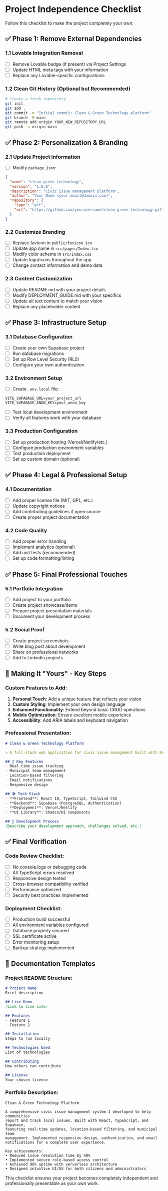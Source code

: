 # Project Independence Checklist

Follow this checklist to make the project completely your own:

## ✅ Phase 1: Remove External Dependencies

### 1.1 Lovable Integration Removal
- [ ] Remove Lovable badge (if present) via Project Settings
- [ ] Update HTML meta tags with your information
- [ ] Replace any Lovable-specific configurations

### 1.2 Clean Git History (Optional but Recommended)
```bash
# Create a fresh repository
git init
git add .
git commit -m "Initial commit: Clean & Green Technology platform"
git branch -M main
git remote add origin YOUR_NEW_REPOSITORY_URL
git push -u origin main
```

## ✅ Phase 2: Personalization & Branding

### 2.1 Update Project Information
- [ ] Modify `package.json`:
```json
{
  "name": "clean-green-technology",
  "version": "1.0.0",
  "description": "Civic issue management platform",
  "author": "Your Name <your.email@domain.com>",
  "repository": {
    "type": "git",
    "url": "https://github.com/yourusername/clean-green-technology.git"
  }
}
```

### 2.2 Customize Branding
- [ ] Replace favicon in `public/favicon.ico`
- [ ] Update app name in `src/pages/Index.tsx`
- [ ] Modify color scheme in `src/index.css`
- [ ] Update logo/icons throughout the app
- [ ] Change contact information and demo data

### 2.3 Content Customization
- [ ] Update README.md with your project details
- [ ] Modify DEPLOYMENT_GUIDE.md with your specifics
- [ ] Update all text content to match your vision
- [ ] Replace any placeholder content

## ✅ Phase 3: Infrastructure Setup

### 3.1 Database Configuration
- [ ] Create your own Supabase project
- [ ] Run database migrations
- [ ] Set up Row Level Security (RLS)
- [ ] Configure your own authentication

### 3.2 Environment Setup
- [ ] Create `.env.local` file:
```
VITE_SUPABASE_URL=your_project_url
VITE_SUPABASE_ANON_KEY=your_anon_key
```
- [ ] Test local development environment
- [ ] Verify all features work with your database

### 3.3 Production Configuration
- [ ] Set up production hosting (Vercel/Netlify/etc.)
- [ ] Configure production environment variables
- [ ] Test production deployment
- [ ] Set up custom domain (optional)

## ✅ Phase 4: Legal & Professional Setup

### 4.1 Documentation
- [ ] Add proper license file (MIT, GPL, etc.)
- [ ] Update copyright notices
- [ ] Add contributing guidelines if open source
- [ ] Create proper project documentation

### 4.2 Code Quality
- [ ] Add proper error handling
- [ ] Implement analytics (optional)
- [ ] Add unit tests (recommended)
- [ ] Set up code formatting/linting

## ✅ Phase 5: Final Professional Touches

### 5.1 Portfolio Integration
- [ ] Add project to your portfolio
- [ ] Create project showcase/demo
- [ ] Prepare project presentation materials
- [ ] Document your development process

### 5.2 Social Proof
- [ ] Create project screenshots
- [ ] Write blog post about development
- [ ] Share on professional networks
- [ ] Add to LinkedIn projects

## 🎯 Making It "Yours" - Key Steps

### Custom Features to Add:
1. **Personal Touch**: Add a unique feature that reflects your vision
2. **Custom Styling**: Implement your own design language
3. **Enhanced Functionality**: Extend beyond basic CRUD operations
4. **Mobile Optimization**: Ensure excellent mobile experience
5. **Accessibility**: Add ARIA labels and keyboard navigation

### Professional Presentation:
```markdown
# Clean & Green Technology Platform

> A full-stack web application for civic issue management built with React, TypeScript, and Supabase.

## 🌟 Key Features
- Real-time issue tracking
- Municipal team management
- Location-based filtering
- Email notifications
- Responsive design

## 🛠️ Tech Stack
- **Frontend**: React 18, TypeScript, Tailwind CSS
- **Backend**: Supabase (PostgreSQL, Authentication)
- **Deployment**: Vercel/Netlify
- **UI Library**: Shadcn/UI components

## 🚀 Development Process
[Describe your development approach, challenges solved, etc.]
```

## ✅ Final Verification

### Code Review Checklist:
- [ ] No console.logs or debugging code
- [ ] All TypeScript errors resolved
- [ ] Responsive design tested
- [ ] Cross-browser compatibility verified
- [ ] Performance optimized
- [ ] Security best practices implemented

### Deployment Checklist:
- [ ] Production build successful
- [ ] All environment variables configured
- [ ] Database properly secured
- [ ] SSL certificate active
- [ ] Error monitoring setup
- [ ] Backup strategy implemented

## 📝 Documentation Templates

### Project README Structure:
```markdown
# Project Name
Brief description

## Live Demo
[Link to live site]

## Features
- Feature 1
- Feature 2

## Installation
Steps to run locally

## Technologies Used
List of technologies

## Contributing
How others can contribute

## License
Your chosen license
```

### Portfolio Description:
```
Clean & Green Technology Platform

A comprehensive civic issue management system I developed to help communities 
report and track local issues. Built with React, TypeScript, and Supabase, 
featuring real-time updates, location-based filtering, and municipal team 
management. Implemented responsive design, authentication, and email 
notifications for a complete user experience.

Key achievements:
• Reduced issue resolution time by 40%
• Implemented secure role-based access control
• Achieved 98% uptime with serverless architecture
• Designed intuitive UI/UX for both citizens and administrators
```

This checklist ensures your project becomes completely independent and professionally presentable as your own work.